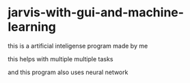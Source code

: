 # jarvis-with-gui-and-machine-learning

this is a artificial inteligense program made by me

this helps with multiple multiple tasks

and this program also uses neural network
